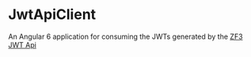 # JwtApiClient

An Angular 6 application for consuming the JWTs generated by the [ZF3 JWT Api](https://github.com/DLMousey/ZF3-Jwt-Api)
